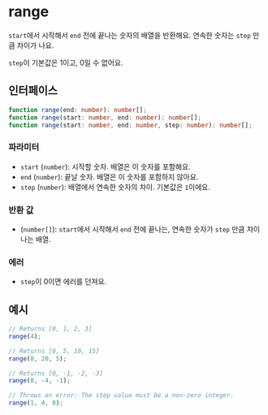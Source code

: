 # range

`start`에서 시작해서 `end` 전에 끝나는 숫자의 배열을 반환해요. 연속한 숫자는 `step` 만큼 차이가 나요.

`step`이 기본값은 1이고, 0일 수 없어요.

## 인터페이스

```typescript
function range(end: number): number[];
function range(start: number, end: number): number[];
function range(start: number, end: number, step: number): number[];
```

### 파라미터

- `start` (`number`): 시작할 숫자. 배열은 이 숫자를 포함해요.
- `end` (`number`): 끝날 숫자. 배열은 이 숫자를 포함하지 않아요.
- `step` (`number`): 배열에서 연속한 숫자의 차이. 기본값은 `1`이에요.

### 반환 값

- (`number[]`): `start`에서 시작해서 `end` 전에 끝나는, 연속한 숫자가 `step` 만큼 차이나는 배열.

### 에러

- `step`이 0이면 에러를 던져요.

## 예시

```typescript
// Returns [0, 1, 2, 3]
range(4);

// Returns [0, 5, 10, 15]
range(0, 20, 5);

// Returns [0, -1, -2, -3]
range(0, -4, -1);

// Throws an error: The step value must be a non-zero integer.
range(1, 4, 0);
```
